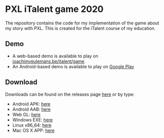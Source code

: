 # PXL iTalent game 2020

The repository contains the code for my implementation of the game about my story with PXL. This is created for the iTalent course of my education.

## Demo

* A web-based demo is available to play on [joachimveulemans.be/italent/game](https://joachimveulemans.be/italent/game)
* An Android-based demo is available to play on [Google Play](https://play.google.com/store/apps/details?id=com.JoachimVeulemans.PXLiTalentJoachim)

## Download

Downloads can be found on the releases page [here](https://github.com/JoachimVeulemans/pxl-italent-game-2020/releases) or by type:

* Android APK: [here](https://github.com/JoachimVeulemans/pxl-italent-game-2020/releases/download/v3.0/android.apk)
* Android AAB: [here](https://github.com/JoachimVeulemans/pxl-italent-game-2020/releases/download/v3.0/android.aab)
* Web GL: [here](https://github.com/JoachimVeulemans/pxl-italent-game-2020/releases/download/v3.0/webgl.zip)
* Windows EXE: [here](https://github.com/JoachimVeulemans/pxl-italent-game-2020/releases/download/v3.0/windows.zip)
* Linux x86_64: [here](https://github.com/JoachimVeulemans/pxl-italent-game-2020/releases/download/v3.0/linux.zip)
* Mac OS X APP: [here](https://github.com/JoachimVeulemans/pxl-italent-game-2020/releases/download/v3.0/macosx.app.zip)
